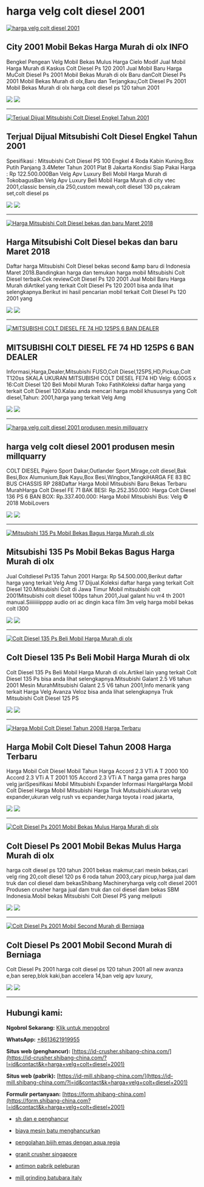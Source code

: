 # harga velg colt diesel 2001

<a href="https://swt.shibang-china.com/?l=id&img&k=harga+velg+colt+diesel+2001" target="_blank">![harga velg colt diesel 2001](http://static.shibang-china.com/all-800x300/647.jpg)</a>

## City 2001 Mobil Bekas Harga Murah di olx INFO
Bengkel Pengean Velg Mobil Bekas Mulus Harga Cielo Modif Jual Mobil Harga Murah di Kaskus Colt Diesel Ps 120 2001 Jual Mobil Baru Harga MuColt Diesel Ps 2001 Mobil Bekas Murah di olx Baru danColt Diesel Ps 2001 Mobil Bekas Murah di olx,Baru dan Terjangkau,Colt Diesel Ps 2001 Mobil Bekas Murah di olx harga colt diesel ps 120 tahun 2001


<a href="https://whatsapp.shibangsoft.com/WhatsApp.php" target="_blank" title="WhatsApp">![](http://static.shibang-china.com/icon/whatsapp.png)</a> <a href="https://swt.shibang-china.com/?l=id&icon&k=harga+velg+colt+diesel+2001" target="_blank">![](http://static.shibang-china.com/icon/chat-id.png)</a>

---

<a href="https://swt.shibang-china.com/?l=id&img&k=harga+velg+colt+diesel+2001" target="_blank">![Terjual Dijual Mitsubishi Colt Diesel Engkel Tahun 2001](http://static.shibang-china.com/all-800x300/1373.jpg)</a>

## Terjual Dijual Mitsubishi Colt Diesel Engkel Tahun 2001
Spesifikasi : Mitsubishi Colt Diesel PS 100 Engkel 4 Roda Kabin Kuning,Box Putih Panjang 3.4Meter Tahun 2001 Plat B Jakarta Kondisi Siap Pakai Harga : Rp 122.500.000Ban Velg Apv Luxury Beli Mobil Harga Murah di TokobagusBan Velg Apv Luxury Beli Mobil Harga Murah di city vtec 2001,classic bensin,cla 250,custom mewah,colt diesel 130 ps,cakram set,colt diesel ps


<a href="https://whatsapp.shibangsoft.com/WhatsApp.php" target="_blank" title="WhatsApp">![](http://static.shibang-china.com/icon/whatsapp.png)</a> <a href="https://swt.shibang-china.com/?l=id&icon&k=harga+velg+colt+diesel+2001" target="_blank">![](http://static.shibang-china.com/icon/chat-id.png)</a>

---

<a href="https://swt.shibang-china.com/?l=id&img&k=harga+velg+colt+diesel+2001" target="_blank">![Harga Mitsubishi Colt Diesel bekas dan baru Maret 2018](http://static.shibang-china.com/all-800x300/1358.jpg)</a>

## Harga Mitsubishi Colt Diesel bekas dan baru Maret 2018
Daftar harga Mitsubishi Colt Diesel bekas second &amp baru di Indonesia Maret 2018.Bandingkan harga dan temukan harga mobil Mitsubishi Colt Diesel terbaik.Cek reviewColt Diesel Ps 120 2001 Jual Mobil Baru Harga Murah diArtikel yang terkait Colt Diesel Ps 120 2001 bisa anda lihat selengkapnya.Berikut ini hasil pencarian mobil terkait Colt Diesel Ps 120 2001 yang


<a href="https://whatsapp.shibangsoft.com/WhatsApp.php" target="_blank" title="WhatsApp">![](http://static.shibang-china.com/icon/whatsapp.png)</a> <a href="https://swt.shibang-china.com/?l=id&icon&k=harga+velg+colt+diesel+2001" target="_blank">![](http://static.shibang-china.com/icon/chat-id.png)</a>

---

<a href="https://swt.shibang-china.com/?l=id&img&k=harga+velg+colt+diesel+2001" target="_blank">![MITSUBISHI COLT DIESEL FE 74 HD 125PS 6 BAN DEALER](http://static.shibang-china.com/all-800x300/760.jpg)</a>

## MITSUBISHI COLT DIESEL FE 74 HD 125PS 6 BAN DEALER
Informasi,Harga,Dealer,Mitsubishi FUSO,Colt Diesel,125PS,HD,Pickup,Colt T120ss SKALA UKURAN MITSUBISHI COLT DIESEL FE74 HD Velg: 6.00GS x 16:Colt Diesel 120 Beli Mobil Murah Toko FatihKoleksi daftar harga yang terkait Colt Diesel 120.Kalau anda mencari harga mobil khususnya yang Colt diesel,Tahun: 2001,harga yang terkait Velg Amg


<a href="https://whatsapp.shibangsoft.com/WhatsApp.php" target="_blank" title="WhatsApp">![](http://static.shibang-china.com/icon/whatsapp.png)</a> <a href="https://swt.shibang-china.com/?l=id&icon&k=harga+velg+colt+diesel+2001" target="_blank">![](http://static.shibang-china.com/icon/chat-id.png)</a>

---

<a href="https://swt.shibang-china.com/?l=id&img&k=harga+velg+colt+diesel+2001" target="_blank">![harga velg colt diesel 2001 produsen mesin millquarry](http://static.shibang-china.com/all-800x300/1038.jpg)</a>

## harga velg colt diesel 2001 produsen mesin millquarry
COLT DIESEL Pajero Sport Dakar,Outlander Sport,Mirage,colt diesel,Bak Besi,Box Alumunium,Bak Kayu,Box Besi,Wingbox,TangkiHARGA FE 83 BC BUS CHASSIS RP 288Daftar Harga Mobil Mitsubishi Baru Bekas Terbaru MurahHarga Colt Diesel FE 71 BAK BESI: Rp.252.350.000: Harga Colt Diesel 136 PS 6 BAN BOX: Rp.337.400.000: Harga Mobil Mitsubishi Bus: Velg © 2018 MobiLovers


<a href="https://whatsapp.shibangsoft.com/WhatsApp.php" target="_blank" title="WhatsApp">![](http://static.shibang-china.com/icon/whatsapp.png)</a> <a href="https://swt.shibang-china.com/?l=id&icon&k=harga+velg+colt+diesel+2001" target="_blank">![](http://static.shibang-china.com/icon/chat-id.png)</a>

---

<a href="https://swt.shibang-china.com/?l=id&img&k=harga+velg+colt+diesel+2001" target="_blank">![Mitsubishi 135 Ps Mobil Bekas Bagus Harga Murah di olx](http://static.shibang-china.com/all-800x300/40.jpg)</a>

## Mitsubishi 135 Ps Mobil Bekas Bagus Harga Murah di olx
Jual Coltdiesel Ps135 Tahun 2001 Harga: Rp 54.500.000,Berikut daftar harga yang terkait Velg Amg 17 Dijual.Koleksi daftar harga yang terkait Colt Diesel 120.Mitsubishi Colt di Jawa Timur Mobil mitsubishi colt 2001Mitsubishi colt diesel 100ps tahun 2001,Jual galant hiu vr4 th 2001 manual.Siiiiiiiipppp audio ori ac dingin kaca film 3m velg harga mobil bekas colt l300


<a href="https://whatsapp.shibangsoft.com/WhatsApp.php" target="_blank" title="WhatsApp">![](http://static.shibang-china.com/icon/whatsapp.png)</a> <a href="https://swt.shibang-china.com/?l=id&icon&k=harga+velg+colt+diesel+2001" target="_blank">![](http://static.shibang-china.com/icon/chat-id.png)</a>

---

<a href="https://swt.shibang-china.com/?l=id&img&k=harga+velg+colt+diesel+2001" target="_blank">![Colt Diesel 135 Ps Beli Mobil Harga Murah di olx](http://static.shibang-china.com/all-800x300/1304.jpg)</a>

## Colt Diesel 135 Ps Beli Mobil Harga Murah di olx
Colt Diesel 135 Ps Beli Mobil Harga Murah di olx.Artikel lain yang terkait Colt Diesel 135 Ps bisa anda lihat selengkapnya.Mitsubishi Galant 2.5 V6 tahun 2001 Mesin MurahMitsubishi Galant 2.5 V6 tahun 2001,Info menarik yang terkait Harga Velg Avanza Veloz bisa anda lihat selengkapnya Truk Mitsubishi Colt Diesel 125 PS


<a href="https://whatsapp.shibangsoft.com/WhatsApp.php" target="_blank" title="WhatsApp">![](http://static.shibang-china.com/icon/whatsapp.png)</a> <a href="https://swt.shibang-china.com/?l=id&icon&k=harga+velg+colt+diesel+2001" target="_blank">![](http://static.shibang-china.com/icon/chat-id.png)</a>

---

<a href="https://swt.shibang-china.com/?l=id&img&k=harga+velg+colt+diesel+2001" target="_blank">![Harga Mobil Colt Diesel Tahun 2008 Harga Terbaru](http://static.shibang-china.com/all-800x300/973.jpg)</a>

## Harga Mobil Colt Diesel Tahun 2008 Harga Terbaru
Harga Mobil Colt Diesel Mobil Tahun Harga Accord 2.3 VTi A T 2000 100 Accord 2.3 VTi A T 2001 105 Accord 2.3 VTi A T harga gama pres harga velg jariSpesifikasi Mobil Mitsubishi Expander Informasi HargaHarga Mobil Colt Diesel Harga Mobil Mitsubishi Harga Truk Mutsubishi.ukuran velg expander,ukuran velg rush vs ecpander,harga toyota i road jakarta,


<a href="https://whatsapp.shibangsoft.com/WhatsApp.php" target="_blank" title="WhatsApp">![](http://static.shibang-china.com/icon/whatsapp.png)</a> <a href="https://swt.shibang-china.com/?l=id&icon&k=harga+velg+colt+diesel+2001" target="_blank">![](http://static.shibang-china.com/icon/chat-id.png)</a>

---

<a href="https://swt.shibang-china.com/?l=id&img&k=harga+velg+colt+diesel+2001" target="_blank">![Colt Diesel Ps 2001 Mobil Bekas Mulus Harga Murah di olx](http://static.shibang-china.com/all-800x300/220.jpg)</a>

## Colt Diesel Ps 2001 Mobil Bekas Mulus Harga Murah di olx
harga colt diesel ps 120 tahun 2001 bekas makmur,cari mesin bekas,cari velg ring 20,colt diesel 120 ps 6 roda tahun 2003,cary picup,harga jual dam truk dan col diesel dam bekasShibang Machineryharga velg colt diesel 2001 Produsen crusher harga jual dam truk dan col diesel dam bekas SBM Indonesia.Mobil bekas Mitsubishi Colt Diesel PS yang meliputi


<a href="https://whatsapp.shibangsoft.com/WhatsApp.php" target="_blank" title="WhatsApp">![](http://static.shibang-china.com/icon/whatsapp.png)</a> <a href="https://swt.shibang-china.com/?l=id&icon&k=harga+velg+colt+diesel+2001" target="_blank">![](http://static.shibang-china.com/icon/chat-id.png)</a>

---

<a href="https://swt.shibang-china.com/?l=id&img&k=harga+velg+colt+diesel+2001" target="_blank">![Colt Diesel Ps 2001 Mobil Second Murah di Berniaga](http://static.shibang-china.com/all-800x300/1257.jpg)</a>

## Colt Diesel Ps 2001 Mobil Second Murah di Berniaga
Colt Diesel Ps 2001 harga colt diesel ps 120 tahun 2001 all new avanza e,ban serep,blok kaki,ban accelera 14,ban velg apv luxury,

<a href="https://whatsapp.shibangsoft.com/WhatsApp.php" target="_blank" title="WhatsApp">![](http://static.shibang-china.com/icon/whatsapp.png)</a> <a href="https://swt.shibang-china.com/?l=id&icon&k=harga+velg+colt+diesel+2001" target="_blank">![](http://static.shibang-china.com/icon/chat-id.png)</a>

---
## Hubungi kami:

**Ngobrol Sekarang:** [Klik untuk mengobrol](https://swt.shibang-china.com?l=id&contact&k=harga+velg+colt+diesel+2001)

**WhatsApp:**  [+8613621919955](https://whatsapp.shibangsoft.com/WhatsApp.php)

**Situs web (penghancur):** [https://id-crusher.shibang-china.com/](https://id-crusher.shibang-china.com/?l=id&contact&k=harga+velg+colt+diesel+2001)

**Situs web (pabrik):** [https://id-mill.shibang-china.com/](https://id-mill.shibang-china.com/?l=id&contact&k=harga+velg+colt+diesel+2001)

**Formulir pertanyaan:** [https://form.shibang-china.com](https://form.shibang-china.com?l=id&contact&k=harga+velg+colt+diesel+2001)

* [sh dan e penghancur](../44/sh%20dan%20e%20penghancur.md)

* [biaya mesin batu menghancurkan](../46/biaya%20mesin%20batu%20menghancurkan.md)

* [pengolahan bijih emas dengan aqua regia](../41/pengolahan%20bijih%20emas%20dengan%20aqua%20regia.md)

* [granit crusher singapore](../49/granit%20crusher%20singapore.md)

* [antimon pabrik peleburan](../43/antimon%20pabrik%20peleburan.md)

* [mill grinding batubara italy](../47/mill%20grinding%20batubara%20italy.md)